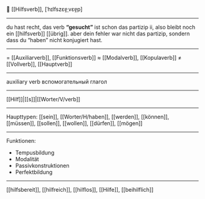 🤝 [[Hilfsverb]], [ˈhɪlfszɛɐ̯ˌvɛɐ̯p]

---
du hast recht, das verb **“gesucht”** ist schon das partizip ii, also bleibt noch ein [[hilfsverb]] [[übrig]]. aber dein fehler war nicht das partizip, sondern dass du “haben” nicht konjugiert hast.

---
= [[Auxiliarverb]], [[Funktionsverb]]
≈ [[Modalverb]], [[Kopulaverb]]
≠ [[Vollverb]], [[Hauptverb]]

---
auxiliary verb
вспомогательный глагол

---
[[Hilf]]|[[s]]|[[Worter/V/verb]]

---
Haupttypen: [[sein]], [[Worter/H/haben]], [[werden]], [[können]], [[müssen]], [[sollen]], [[wollen]], [[dürfen]], [[mögen]]

---
Funktionen:
- Tempusbildung
- Modalität
- Passivkonstruktionen
- Perfektbildung

---
[[hilfsbereit]], [[hilfreich]], [[hilflos]], [[Hilfe]], [[beihilflich]]